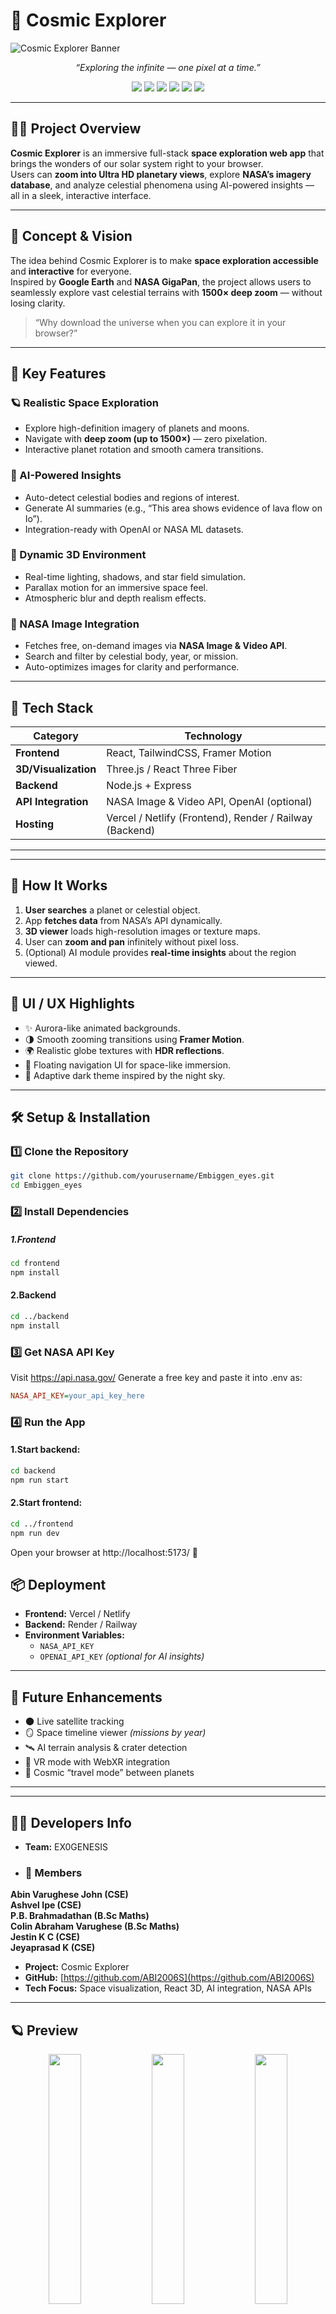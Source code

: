 # 🌌 Cosmic Explorer

![Cosmic Explorer Banner](https://github.com/ABI2006S/Embiggen_eyes/blob/main/cosmic_explore.png)

<p align="center">
  <em>“Exploring the infinite — one pixel at a time.”</em>
</p>

<p align="center">
  <a href="https://react.dev/"><img src="https://img.shields.io/badge/React-15-black?style=for-the-badge&logo=react" /></a>
  <a href="https://threejs.org/"><img src="https://img.shields.io/badge/Three.js-black?style=for-the-badge&logo=three.js" /></a>
  <a href="https://www.nasa.gov/"><img src="https://img.shields.io/badge/NASA%20API-blue?style=for-the-badge&logo=nasa" /></a>
  <a href="https://tailwindcss.com/"><img src="https://img.shields.io/badge/TailwindCSS-38B2AC?style=for-the-badge&logo=tailwind-css&logoColor=white" /></a>
  <a href="https://vercel.com/"><img src="https://img.shields.io/badge/Deployed%20on-Vercel-black?style=for-the-badge&logo=vercel" /></a>
  <a href="https://github.com/ABI2006S"><img src="https://img.shields.io/badge/Author-EX0%20GENESIS-purple?style=for-the-badge" /></a>
</p>

---

## 👨‍🚀 Project Overview
**Cosmic Explorer** is an immersive full-stack **space exploration web app** that brings the wonders of our solar system right to your browser.  
Users can **zoom into Ultra HD planetary views**, explore **NASA’s imagery database**, and analyze celestial phenomena using AI-powered insights — all in a sleek, interactive interface.

---

## 🧠 Concept & Vision
The idea behind Cosmic Explorer is to make **space exploration accessible** and **interactive** for everyone.  
Inspired by **Google Earth** and **NASA GigaPan**, the project allows users to seamlessly explore vast celestial terrains with **1500× deep zoom** — without losing clarity.

> “Why download the universe when you can explore it in your browser?”

---

## 🚀 Key Features
### 🪐 Realistic Space Exploration
- Explore high-definition imagery of planets and moons.
- Navigate with **deep zoom (up to 1500×)** — zero pixelation.
- Interactive planet rotation and smooth camera transitions.

### 🤖 AI-Powered Insights
- Auto-detect celestial bodies and regions of interest.
- Generate AI summaries (e.g., “This area shows evidence of lava flow on Io”).
- Integration-ready with OpenAI or NASA ML datasets.

### 🌠 Dynamic 3D Environment
- Real-time lighting, shadows, and star field simulation.
- Parallax motion for an immersive space feel.
- Atmospheric blur and depth realism effects.

### 🔭 NASA Image Integration
- Fetches free, on-demand images via **NASA Image & Video API**.
- Search and filter by celestial body, year, or mission.
- Auto-optimizes images for clarity and performance.

---

## 🧩 Tech Stack
| Category | Technology |
|-----------|-------------|
| **Frontend** | React, TailwindCSS, Framer Motion |
| **3D/Visualization** | Three.js / React Three Fiber |
| **Backend** | Node.js + Express |
| **API Integration** | NASA Image & Video API, OpenAI (optional) |
| **Hosting** | Vercel / Netlify (Frontend), Render / Railway (Backend) |

---


---

## 🧭 How It Works
1. **User searches** a planet or celestial object.  
2. App **fetches data** from NASA’s API dynamically.  
3. **3D viewer** loads high-resolution images or texture maps.  
4. User can **zoom and pan** infinitely without pixel loss.  
5. (Optional) AI module provides **real-time insights** about the region viewed.

---

## 🎨 UI / UX Highlights
- ✨ Aurora-like animated backgrounds.  
- 🌗 Smooth zooming transitions using **Framer Motion**.  
- 🌍 Realistic globe textures with **HDR reflections**.  
- 🌌 Floating navigation UI for space-like immersion.  
- 💫 Adaptive dark theme inspired by the night sky.

---

## 🛠️ Setup & Installation

### 1️⃣ Clone the Repository
```bash
git clone https://github.com/yourusername/Embiggen_eyes.git
cd Embiggen_eyes
```
### 2️⃣ Install Dependencies
##### 1.Frontend
```bash
cd frontend
npm install
```
#### 2.Backend
```bash
cd ../backend
npm install
```
### 3️⃣ Get NASA API Key

  Visit https://api.nasa.gov/
Generate a free key and paste it into .env as:
```ini
NASA_API_KEY=your_api_key_here
```
### 4️⃣ Run the App
#### 1.Start backend:
```bash
cd backend
npm run start
```
#### 2.Start frontend:
```bash
cd ../frontend
npm run dev
```
Open your browser at http://localhost:5173/
 🌌
 ## 📦 Deployment

- **Frontend:** Vercel / Netlify  
- **Backend:** Render / Railway  
- **Environment Variables:**  
  - `NASA_API_KEY`  
  - `OPENAI_API_KEY` *(optional for AI insights)*  

---

## 🧮 Future Enhancements

- 🌑 Live satellite tracking  
- 🪞 Space timeline viewer *(missions by year)*  
- 🛰️ AI terrain analysis & crater detection  
- 🌈 VR mode with WebXR integration  
- 🧭 Cosmic “travel mode” between planets  

---

---

## 🧑‍💻 Developers Info

- **Team:** EX0GENESIS
- ### 👥 Members
**Abin Varughese John (CSE)**  
**Ashvel Ipe (CSE)**  
**P.B. Brahmadathan (B.Sc Maths)**  
**Colin Abraham Varughese (B.Sc Maths)**  
**Jestin K C (CSE)**  
**Jeyaprasad K (CSE)**

               
- **Project:** Cosmic Explorer  
- **GitHub:** [https://github.com/ABI2006S](https://github.com/ABI2006S)  
- **Tech Focus:** Space visualization, React 3D, AI integration, NASA APIs  

---

## 🪐 Preview

<p align="center">
  <img src="https://github.com/ABI2006S/Embiggen_eyes/blob/main/Preview/0.png" width="32%" />
  <img src="https://github.com/ABI2006S/Embiggen_eyes/blob/main/Preview/1.png" width="32%" />
  <img src="https://github.com/ABI2006S/Embiggen_eyes/blob/main/Preview/2.png" width="32%" />
</p>
<p align="center">
  <img src="https://github.com/ABI2006S/Embiggen_eyes/blob/main/Preview/3.png" width="49%" />
  <img src="https://github.com/ABI2006S/Embiggen_eyes/blob/main/Preview/4.png" width="49%" />
</p>


## 🚀 Submitted for NASA Space Apps Challenge 2025

**Team Exogenesis** ✨  
*“Exploring the infinite — one pixel at a time.”*




